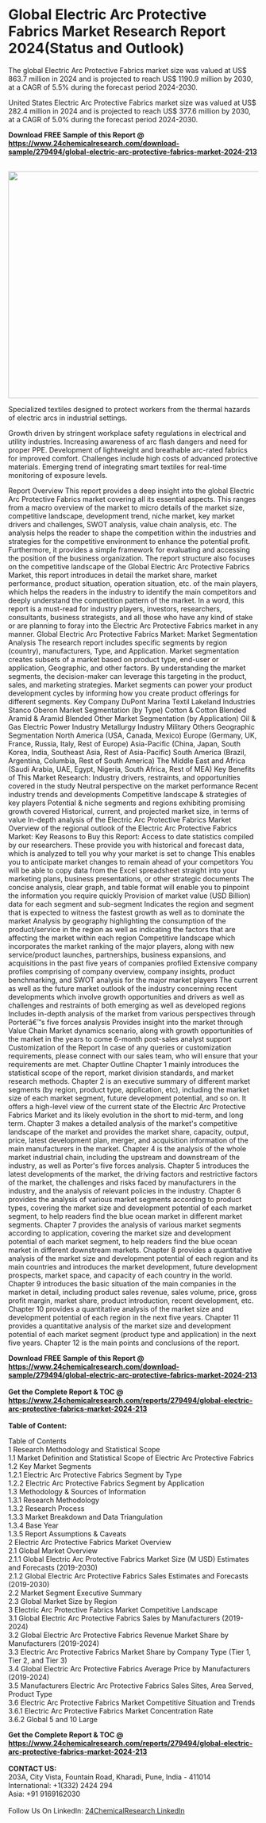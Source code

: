 <h1>Global Electric Arc Protective Fabrics Market Research Report 2024(Status and Outlook)</h1><p>The global Electric Arc Protective Fabrics market size was valued at US$ 863.7 million in 2024 and is projected to reach US$ 1190.9 million by 2030, at a CAGR of 5.5% during the forecast period 2024-2030.</p><p>
United States Electric Arc Protective Fabrics market size was valued at US$ 282.4 million in 2024 and is projected to reach US$ 377.6 million by 2030, at a CAGR of 5.0% during the forecast period 2024-2030.</p><p>
</p><div><b>Download FREE Sample of this Report @ 
            <a href="https://www.24chemicalresearch.com/download-sample/279494/global-electric-arc-protective-fabrics-market-2024-213">
            https://www.24chemicalresearch.com/download-sample/279494/global-electric-arc-protective-fabrics-market-2024-213</a></b></div><br><p><img alt="" src="https://24chemicalresearch.com/assets/report-images/GlobalElectricArcProtectiveFabrics.png" style="height:457px; width:731px"></p><p>
Specialized textiles designed to protect workers from the thermal hazards of electric arcs in industrial settings.</p><p>
Growth driven by stringent workplace safety regulations in electrical and utility industries. Increasing awareness of arc flash dangers and need for proper PPE. Development of lightweight and breathable arc-rated fabrics for improved comfort. Challenges include high costs of advanced protective materials. Emerging trend of integrating smart textiles for real-time monitoring of exposure levels.</p><p>
Report Overview This report provides a deep insight into the global Electric Arc Protective Fabrics market covering all its essential aspects. This ranges from a macro overview of the market to micro details of the market size, competitive landscape, development trend, niche market, key market drivers and challenges, SWOT analysis, value chain analysis, etc. The analysis helps the reader to shape the competition within the industries and strategies for the competitive environment to enhance the potential profit. Furthermore, it provides a simple framework for evaluating and accessing the position of the business organization. The report structure also focuses on the competitive landscape of the Global Electric Arc Protective Fabrics Market, this report introduces in detail the market share, market performance, product situation, operation situation, etc. of the main players, which helps the readers in the industry to identify the main competitors and deeply understand the competition pattern of the market. In a word, this report is a must-read for industry players, investors, researchers, consultants, business strategists, and all those who have any kind of stake or are planning to foray into the Electric Arc Protective Fabrics market in any manner. Global Electric Arc Protective Fabrics Market: Market Segmentation Analysis The research report includes specific segments by region (country), manufacturers, Type, and Application. Market segmentation creates subsets of a market based on product type, end-user or application, Geographic, and other factors. By understanding the market segments, the decision-maker can leverage this targeting in the product, sales, and marketing strategies. Market segments can power your product development cycles by informing how you create product offerings for different segments. Key Company DuPont Marina Textil Lakeland Industries Stanco Oberon Market Segmentation (by Type) Cotton &amp; Cotton Blended Aramid &amp; Aramid Blended Other Market Segmentation (by Application) Oil &amp; Gas Electric Power Industry Metallurgy Industry Military Others Geographic Segmentation North America (USA, Canada, Mexico) Europe (Germany, UK, France, Russia, Italy, Rest of Europe) Asia-Pacific (China, Japan, South Korea, India, Southeast Asia, Rest of Asia-Pacific) South America (Brazil, Argentina, Columbia, Rest of South America) The Middle East and Africa (Saudi Arabia, UAE, Egypt, Nigeria, South Africa, Rest of MEA) Key Benefits of This Market Research: Industry drivers, restraints, and opportunities covered in the study Neutral perspective on the market performance Recent industry trends and developments Competitive landscape &amp; strategies of key players Potential &amp; niche segments and regions exhibiting promising growth covered Historical, current, and projected market size, in terms of value In-depth analysis of the Electric Arc Protective Fabrics Market Overview of the regional outlook of the Electric Arc Protective Fabrics Market: Key Reasons to Buy this Report: Access to date statistics compiled by our researchers. These provide you with historical and forecast data, which is analyzed to tell you why your market is set to change This enables you to anticipate market changes to remain ahead of your competitors You will be able to copy data from the Excel spreadsheet straight into your marketing plans, business presentations, or other strategic documents The concise analysis, clear graph, and table format will enable you to pinpoint the information you require quickly Provision of market value (USD Billion) data for each segment and sub-segment Indicates the region and segment that is expected to witness the fastest growth as well as to dominate the market Analysis by geography highlighting the consumption of the product/service in the region as well as indicating the factors that are affecting the market within each region Competitive landscape which incorporates the market ranking of the major players, along with new service/product launches, partnerships, business expansions, and acquisitions in the past five years of companies profiled Extensive company profiles comprising of company overview, company insights, product benchmarking, and SWOT analysis for the major market players The current as well as the future market outlook of the industry concerning recent developments which involve growth opportunities and drivers as well as challenges and restraints of both emerging as well as developed regions Includes in-depth analysis of the market from various perspectives through Porterâ€™s five forces analysis Provides insight into the market through Value Chain Market dynamics scenario, along with growth opportunities of the market in the years to come 6-month post-sales analyst support Customization of the Report In case of any queries or customization requirements, please connect with our sales team, who will ensure that your requirements are met. Chapter Outline Chapter 1 mainly introduces the statistical scope of the report, market division standards, and market research methods. Chapter 2 is an executive summary of different market segments (by region, product type, application, etc), including the market size of each market segment, future development potential, and so on. It offers a high-level view of the current state of the Electric Arc Protective Fabrics Market and its likely evolution in the short to mid-term, and long term. Chapter 3 makes a detailed analysis of the market's competitive landscape of the market and provides the market share, capacity, output, price, latest development plan, merger, and acquisition information of the main manufacturers in the market. Chapter 4 is the analysis of the whole market industrial chain, including the upstream and downstream of the industry, as well as Porter's five forces analysis. Chapter 5 introduces the latest developments of the market, the driving factors and restrictive factors of the market, the challenges and risks faced by manufacturers in the industry, and the analysis of relevant policies in the industry. Chapter 6 provides the analysis of various market segments according to product types, covering the market size and development potential of each market segment, to help readers find the blue ocean market in different market segments. Chapter 7 provides the analysis of various market segments according to application, covering the market size and development potential of each market segment, to help readers find the blue ocean market in different downstream markets. Chapter 8 provides a quantitative analysis of the market size and development potential of each region and its main countries and introduces the market development, future development prospects, market space, and capacity of each country in the world. Chapter 9 introduces the basic situation of the main companies in the market in detail, including product sales revenue, sales volume, price, gross profit margin, market share, product introduction, recent development, etc. Chapter 10 provides a quantitative analysis of the market size and development potential of each region in the next five years. Chapter 11 provides a quantitative analysis of the market size and development potential of each market segment (product type and application) in the next five years. Chapter 12 is the main points and conclusions of the report.</p><div><b>Download FREE Sample of this Report @ 
            <a href="https://www.24chemicalresearch.com/download-sample/279494/global-electric-arc-protective-fabrics-market-2024-213">
            https://www.24chemicalresearch.com/download-sample/279494/global-electric-arc-protective-fabrics-market-2024-213</a></b></div><br><div><b>Get the Complete Report & TOC @ 
            <a href="https://www.24chemicalresearch.com/reports/279494/global-electric-arc-protective-fabrics-market-2024-213">
            https://www.24chemicalresearch.com/reports/279494/global-electric-arc-protective-fabrics-market-2024-213</a></b></div><br>
            <b>Table of Content:</b><p>Table of Contents<br />
 1 Research Methodology and Statistical Scope<br />
 1.1 Market Definition and Statistical Scope of Electric Arc Protective Fabrics<br />
 1.2 Key Market Segments<br />
 1.2.1 Electric Arc Protective Fabrics Segment by Type<br />
 1.2.2 Electric Arc Protective Fabrics Segment by Application<br />
 1.3 Methodology & Sources of Information<br />
 1.3.1 Research Methodology<br />
 1.3.2 Research Process<br />
 1.3.3 Market Breakdown and Data Triangulation<br />
 1.3.4 Base Year<br />
 1.3.5 Report Assumptions & Caveats<br />
 2 Electric Arc Protective Fabrics Market Overview<br />
 2.1 Global Market Overview<br />
 2.1.1 Global Electric Arc Protective Fabrics Market Size (M USD) Estimates and Forecasts (2019-2030)<br />
 2.1.2 Global Electric Arc Protective Fabrics Sales Estimates and Forecasts (2019-2030)<br />
 2.2 Market Segment Executive Summary<br />
 2.3 Global Market Size by Region<br />
 3 Electric Arc Protective Fabrics Market Competitive Landscape<br />
 3.1 Global Electric Arc Protective Fabrics Sales by Manufacturers (2019-2024)<br />
 3.2 Global Electric Arc Protective Fabrics Revenue Market Share by Manufacturers (2019-2024)<br />
 3.3 Electric Arc Protective Fabrics Market Share by Company Type (Tier 1, Tier 2, and Tier 3)<br />
 3.4 Global Electric Arc Protective Fabrics Average Price by Manufacturers (2019-2024)<br />
 3.5 Manufacturers Electric Arc Protective Fabrics Sales Sites, Area Served, Product Type<br />
 3.6 Electric Arc Protective Fabrics Market Competitive Situation and Trends<br />
 3.6.1 Electric Arc Protective Fabrics Market Concentration Rate<br />
 3.6.2 Global 5 and 10 Large</p><div><b>Get the Complete Report & TOC @ 
            <a href="https://www.24chemicalresearch.com/reports/279494/global-electric-arc-protective-fabrics-market-2024-213">
            https://www.24chemicalresearch.com/reports/279494/global-electric-arc-protective-fabrics-market-2024-213</a></b></div><br><b>CONTACT US:</b><br>
            203A, City Vista, Fountain Road, Kharadi, Pune, India - 411014<br>
            International: +1(332) 2424 294<br>
            Asia: +91 9169162030 <br><br>
            Follow Us On LinkedIn: <a href="https://www.linkedin.com/company/24chemicalresearch/">24ChemicalResearch LinkedIn</a>